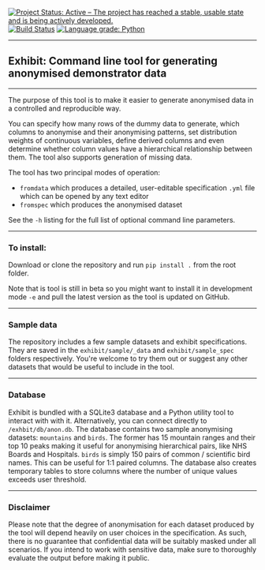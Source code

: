 [![Project Status: Active – The project has reached a stable, usable state and is being actively developed.](https://www.repostatus.org/badges/latest/active.svg)](https://www.repostatus.org/#active) [![Build Status](https://travis-ci.com/gherka/exhibit.svg?branch=master)](https://travis-ci.com/gherka/exhibit) [![Language grade: Python](https://img.shields.io/lgtm/grade/python/g/gherka/exhibit.svg)](https://lgtm.com/projects/g/gherka/exhibit/context:python)

---
## Exhibit: Command line tool for generating anonymised demonstrator data
---


The purpose of this tool is to make it easier to generate anonymised data in a controlled and reproducible way.

You can specify how many rows of the dummy data to generate, which columns to anonymise and their anonymising patterns, set distribution weights of continuous variables, define derived columns and even determine whether column values have a hierarchical relationship between them. The tool also supports generation of missing data.

The tool has two principal modes of operation: 
 - `fromdata` which produces a detailed, user-editable specification `.yml` file which can be opened by any text editor
 - `fromspec` which produces the anonymised dataset

See the `-h` listing for the full list of optional command line parameters.

---
### To install:

Download or clone the repository and run `pip install .` from the root folder.

Note that is tool is still in beta so you might want to install it in development mode `-e` and pull the latest version as the tool is updated on GitHub.

---
### Sample data

The repository includes a few sample datasets and exhibit specifications. They are saved in the `exhibit/sample/_data` and `exhibit/sample_spec` folders respectively. You're welcome to try them out or suggest any other datasets that would be useful to include in the tool.

---
### Database

Exhibit is bundled with a SQLite3 database and a Python utility tool to interact with with it. Alternatively, you can connect directly to `/exhbit/db/anon.db`. The database contains two sample anonymising datasets: `mountains` and `birds`. The former has 15 mountain ranges and their top 10 peaks making it useful for anonymising hierarchical pairs, like NHS Boards and Hospitals. `birds` is simply 150 pairs of common / scientific bird names. This can be useful for 1:1 paired columns. The database also creates temporary tables to store columns where the number of unique values exceeds user threshold. 

---
### Disclaimer

Please note that the degree of anonymisation for each dataset produced by the tool will depend heavily on user choices in the specification. As such, there is no guarantee that confidential data will be suitably masked under all scenarios. If you intend to work with sensitive data, make sure to thoroughly evaluate the output before making it public.
